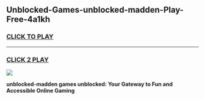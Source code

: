 
## Unblocked-Games-unblocked-madden-Play-Free-4a1kh
<h3>
<a href="https://premium76.site?title=unblocked-madden&ref=10A">CLICK TO PLAY</a></h3>
<hr>

<h3>
<a href="https://premium76.site?title=unblocked-madden&ref=10A">CLICK 2 PLAY</a>
  
</h3>

<a href="https://premium76.site?title=unblocked-madden&ref=10A"><img src="https://clearcache.store/games.png"></a>


**unblocked-madden games unblocked: Your Gateway to Fun and Accessible Online Gaming**
